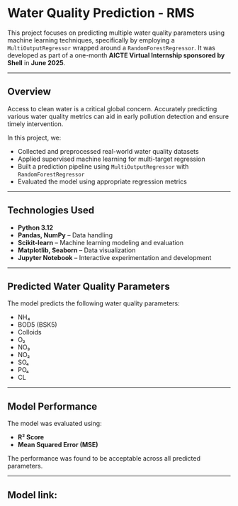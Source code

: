 # Water Quality Prediction - RMS

This project focuses on predicting multiple water quality parameters using machine learning techniques, specifically by employing a `MultiOutputRegressor` wrapped around a `RandomForestRegressor`. It was developed as part of a one-month **AICTE Virtual Internship sponsored by Shell** in **June 2025**.

---

## Overview

Access to clean water is a critical global concern. Accurately predicting various water quality metrics can aid in early pollution detection and ensure timely intervention.

In this project, we:

- Collected and preprocessed real-world water quality datasets  
- Applied supervised machine learning for multi-target regression  
- Built a prediction pipeline using `MultiOutputRegressor` with `RandomForestRegressor`  
- Evaluated the model using appropriate regression metrics  

---

## Technologies Used

- **Python 3.12**
- **Pandas, NumPy** – Data handling  
- **Scikit-learn** – Machine learning modeling and evaluation  
- **Matplotlib, Seaborn** – Data visualization  
- **Jupyter Notebook** – Interactive experimentation and development  

---

## Predicted Water Quality Parameters

The model predicts the following water quality parameters:

- NH₄  
- BOD5 (BSK5)  
- Colloids  
- O₂  
- NO₃  
- NO₂  
- SO₄  
- PO₄  
- CL  

---

## Model Performance

The model was evaluated using:

- **R² Score**  
- **Mean Squared Error (MSE)**  

The performance was found to be acceptable across all predicted parameters.

---

## Model link:
